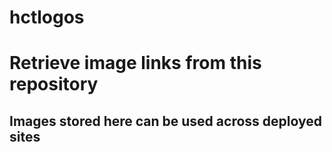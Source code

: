 # hctlogos

<h1>Retrieve image links from this repository</h1>
<h2>Images stored here can be used across deployed sites</h2>

<form>
  <imput type="text">
